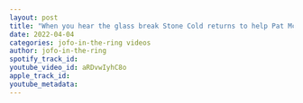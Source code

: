 ```yaml
---
layout: post
title: "When you hear the glass break Stone Cold returns to help Pat Mcafee at Wrestlemania #shorts"
date: 2022-04-04
categories: jofo-in-the-ring videos
author: jofo-in-the-ring
spotify_track_id: 
youtube_video_id: aRDvwIyhC8o
apple_track_id: 
youtube_metadata: 
---
```

